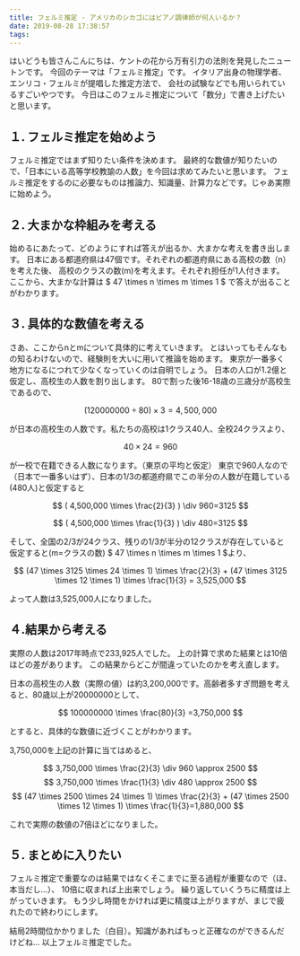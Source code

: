 ```yaml
---
title: フェルミ推定 - アメリカのシカゴにはピアノ調律師が何人いるか？
date: 2019-08-28 17:38:57
tags:
---
```


はいどうも皆さんこんにちは、ケントの花から万有引力の法則を発見したニュートンです。
今回のテーマは「フェルミ推定」です。
イタリア出身の物理学者、エンリコ・フェルミが提唱した推定方法で、
会社の試験などでも用いられているすごいやつです。
今日はこのフェルミ推定について「数分」で書き上げたいと思います。

## １. フェルミ推定を始めよう

フェルミ推定ではまず知りたい条件を決めます。
最終的な数値が知りたいので、「日本にいる高等学校教諭の人数」を今回は求めてみたいと思います。
フェルミ推定をするのに必要なものは推論力、知識量、計算力などです。じゃあ実際に始めよう。

## ２. 大まかな枠組みを考える

始めるにあたって、どのようにすれば答えが出るか、大まかな考えを書き出します。
日本にある都道府県は47個です。それぞれの都道府県にある高校の数（n）を考えた後、
高校のクラスの数(m)を考えます。それぞれ担任が1人付きます。
ここから、大まかな計算は $ 47 \times n \times m \times 1 $ で答えが出ることがわかります。

## ３. 具体的な数値を考える

さあ、ここからnとmについて具体的に考えていきます。
とはいってもそんなもの知るわけないので、経験則を大いに用いて推論を始めます。
東京が一番多く地方になるにつれて少なくなっていくのは自明でしょう。
日本の人口が1.2億と仮定し、高校生の人数を割り出します。
80で割った後16-18歳の三歳分が高校生であるので、

$$ (120000000 \div 80) \times 3=4,500,000‬ $$

が日本の高校生の人数です。私たちの高校は1クラス40人、全校24クラスより、

$$ 40 \times 24=960 $$

が一校で在籍できる人数になります。（東京の平均と仮定）
東京で960人なので（日本で一番多いはず）、日本の1/3の都道府県でこの半分の人数が在籍している(480人)と仮定すると

$$
( 4,500,000‬ \times \frac{2}{3} ) \div 960=3125
$$

$$
( 4,500,000 \times \frac{1}{3} ) \div 480=3125
$$

そして、全国の2/3が24クラス、残りの1/3が半分の12クラスが存在していると仮定すると(m=クラスの数)
$ 47 \times n \times m \times 1 $より、

$$
(47 \times 3125 \times 24 \times 1) \times \frac{2}{3} + (47 \times 3125 \times 12 \times 1) \times \frac{1}{3} = 3,525,000
$$

よって人数は3,525,000人になりました。

## ４.結果から考える

実際の人数は2017年時点で233,925人でした。
上の計算で求めた結果とは10倍ほどの差があります。
この結果からどこが間違っていたのかを考え直します。

日本の高校生の人数（実際の値）は約3,200,000です。高齢者多すぎ問題を考えると、80歳以上が20000000として、

$$
100000000 \times \frac{80}{3} =3,750,000
$$

とすると、具体的な数値に近づくことがわかります。

3,750,000を上記の計算に当てはめると、

$$
3,750,000 \times \frac{2}{3} \div 960 \approx 2500
$$
$$
3,750,000 \times \frac{1}{3} \div 480 \approx 2500
$$
$$
(47 \times 2500 \times 24 \times 1) \times \frac{2}{3} + (47 \times 2500 \times 12 \times 1) \times \frac{1}{3}=1,880,000
$$

これで実際の数値の7倍ほどになりました。

## ５. まとめに入りたい
フェルミ推定で重要なのは結果ではなくそこまでに至る過程が重要なので（ほ、本当だし…）、
10倍に収まれば上出来でしょう。
繰り返していくうちに精度は上がっていきます。
もう少し時間をかければ更に精度は上がりますが、まじで疲れたので終わりにします。

結局2時間位かかりました（白目）。知識があればもっと正確なのができるんだけどね…
以上フェルミ推定でした。
